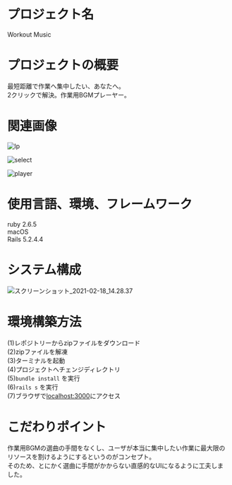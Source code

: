 # プロジェクト名
Workout Music

# プロジェクトの概要
最短距離で作業へ集中したい、あなたへ。  
2クリックで解決。作業用BGMプレーヤー。

# 関連画像
![lp](https://repo.fenrir-inc.com/intern20w/xmasatox112230x/uploads/99eb76bdfea35e290e6942469706243a/%E3%82%B9%E3%82%AF%E3%83%AA%E3%83%BC%E3%83%B3%E3%82%B7%E3%83%A7%E3%83%83%E3%83%88_2021-02-18_13.45.34.png)


![select](https://repo.fenrir-inc.com/intern20w/xmasatox112230x/uploads/77b8e7c1092e5d37dff2e895222e593f/%E3%82%B9%E3%82%AF%E3%83%AA%E3%83%BC%E3%83%B3%E3%82%B7%E3%83%A7%E3%83%83%E3%83%88_2021-02-18_13.45.55.png)


![player](https://repo.fenrir-inc.com/intern20w/xmasatox112230x/uploads/4cf6c914b189cbfa346a6673530178ed/%E3%82%B9%E3%82%AF%E3%83%AA%E3%83%BC%E3%83%B3%E3%82%B7%E3%83%A7%E3%83%83%E3%83%88_2021-02-18_13.46.27.png)

# 使用言語、環境、フレームワーク
ruby 2.6.5  
macOS  
Rails 5.2.4.4  

# システム構成
![スクリーンショット_2021-02-18_14.28.37](/uploads/09c6c79e4c7fe53cf5da3e9e587ed547/スクリーンショット_2021-02-18_14.28.37.png)

# 環境構築方法
(1)レポジトリーからzipファイルをダウンロード  
(2)zipファイルを解凍  
(3)ターミナルを起動  
(4)プロジェクトへチェンジディレクトリ  
(5)` bundle install ` を実行  
(6)` rails s ` を実行  
(7)ブラウザで[localhost:3000](localhost:3000)にアクセス  

# こだわりポイント
作業用BGMの選曲の手間をなくし、ユーザが本当に集中したい作業に最大限のリソースを割けるようにするというのがコンセプト。  
そのため、とにかく選曲に手間がかからない直感的なUIになるように工夫しました。
